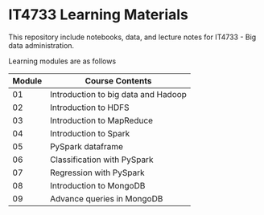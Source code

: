 # IT4733 Learning Materials

This repository include notebooks, data, and lecture notes for IT4733 - Big data administration.

Learning modules are as follows

|Module | Course Contents |
|---|---|
|01 | Introduction to big data and Hadoop |
|02 | Introduction to HDFS	|
|03 | Introduction to MapReduce |
|04 | Introduction to Spark	|
|05 | PySpark dataframe	|
|06 | Classification with PySpark |	
|07 | Regression with PySpark |
|08	| Introduction to MongoDB |	 	
|09	| Advance queries in MongoDB |
